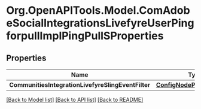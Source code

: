 # Org.OpenAPITools.Model.ComAdobeSocialIntegrationsLivefyreUserPingforpullImplPingPullSProperties
## Properties

Name | Type | Description | Notes
------------ | ------------- | ------------- | -------------
**CommunitiesIntegrationLivefyreSlingEventFilter** | [**ConfigNodePropertyString**](ConfigNodePropertyString.md) |  | [optional] 

[[Back to Model list]](../README.md#documentation-for-models) [[Back to API list]](../README.md#documentation-for-api-endpoints) [[Back to README]](../README.md)

